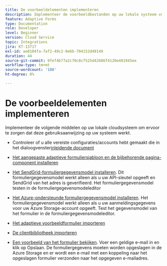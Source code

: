 ```yaml
---
title: De voorbeeldelementen implementeren
description: Implementeer de voorbeeldbestanden op uw lokale systeem voor cloud.
feature: Adaptive Forms
type: Documentation
role: Developer
level: Beginner
version: Cloud Service
topic: Integrations
jira: KT-13717
exl-id: ae8104fa-7af2-49c2-9e6b-704152d49149
duration: 44
source-git-commit: 9fef4b77a2c70c8cf525d42686f4120e481945ee
workflow-type: tm+mt
source-wordcount: '188'
ht-degree: 0%

---
```


# De voorbeeldelementen implementeren

Implementeer de volgende middelen op uw lokale cloudsysteem om ervoor te zorgen dat deze gebruiksaanwijzing op uw systeem werkt.

* Controleer of u alle vereiste configuraties/accounts hebt gemaakt die in het dialoogvenster[inleidende document](./introduction.md)

* [Het aangepaste adaptieve formuliersjabloon en de bijbehorende pagina-component installeren](./assets/azure-portal-template-page-component.zip)

* [Het SendGrid-formuliergegevensmodel installeren](./assets/send-grid-form-data-model.zip). Dit formuliergegevensmodel werkt alleen als u uw API-sleutel opgeeft en SendGrid van het adres is geverifieerd. Het formuliergegevensmodel testen in de formuliergegevensmodeleditor

* [Het Azure-ondersteunde formuliergegevensmodel installeren](./assets/azure-storage-fdm.zip). Het formuliergegevensmodel werkt alleen als u uw aanmeldingsgegevens voor uw Azure Storage-account opgeeft. Test het gegevensmodel van het formulier in de formuliergegevensmodeleditor.

* [Het adaptieve voorbeeldformulier importeren](./assets/credit-applications-af.zip)
* [De clientbibliotheek importeren](./assets/client-lib.zip)
* [Een voorbeeld van het formulier bekijken](http://localhost:4502/content/dam/formsanddocuments/azureportalstorage/creditapplications/jcr:content?wcmmode=disabled). Voer een geldige e-mail in en klik op Opslaan. De formuliergegevens moeten worden opgeslagen in de Azure Storage en er wordt een e-mail met een koppeling naar het opgeslagen formulier verzonden naar het opgegeven e-mailadres.
